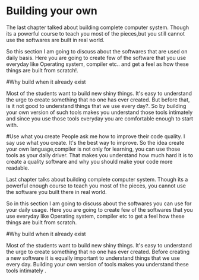 # Building your own


The last chapter talked about building complete computer system. Though its a powerful course to teach you most of the pieces,but you still cannot use the softwares are built in real world.

So this section I am going to discuss about the softwares that are used on daily basis. Here you are going to create few of the software that you use everyday like Operating system, compiler etc.. and get a feel as how these things are built from scratch!.

#Why build when it already exist

Most of the students want to build new shiny things. It's easy to understand the urge to create something that no one has ever created. But before that, is it not good to understand things that we use every day?. So by building your own version of such tools makes you understand those tools intimately and since you use those tools everyday you are comfortable enough to start with.


#Use what you create
People ask me how to improve their code quality. I say use what you create. It's the best way to improve. So the idea create your own language,compiler is not only for learning, you can use those tools as your daily driver. That makes you understand how much hard it is to create a quality software and why you should make your code more readable.

Last chapter talks about building complete computer system. Though its a powerful enough course to teach you most of the pieces, you cannot use the software you built there in real world.

So in this section I am going to discuss about the softwares you can use for your daily usage. Here you are going to create few of the softwares that you use everyday like Operating system, compiler etc to get a feel how these things are built from scratch.

#Why build when it already exist

Most of the students want to build new shiny things. It's easy to understand the urge to create something that no one has ever created. Before creating a new software it is equally important to understand things that we use every day. Building your own version of tools makes you understand these tools intimately .



